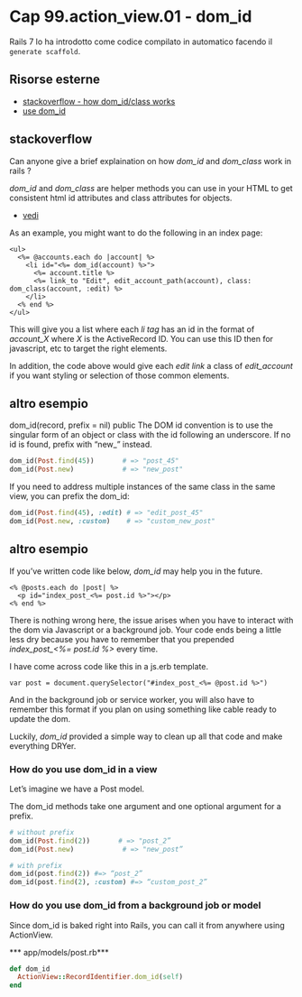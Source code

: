 # <a name="top"></a> Cap 99.action_view.01 - dom_id

Rails 7 lo ha introdotto come codice compilato in automatico facendo il `generate scaffold`.



## Risorse esterne

- [stackoverflow - how dom_id/class works](https://stackoverflow.com/questions/24518804/how-does-dom-id-and-dom-class-work-in-rails)
- [use dom_id](https://williamkennedy.ninja/rails/2021/02/23/use-dom-id-to-clean-up-views/)


## stackoverflow

Can anyone give a brief explaination on how *dom_id* and *dom_class* work in rails ?

*dom_id* and *dom_class* are helper methods you can use in your HTML to get consistent html id attributes and class attributes for objects.

- [vedi](http://api.rubyonrails.org/classes/ActionView/RecordIdentifier.html#method-i-dom_id)

As an example, you might want to do the following in an index page:

```html+erb
<ul>
  <%= @accounts.each do |account| %>
    <li id="<%= dom_id(account) %>">
      <%= account.title %>
      <%= link_to "Edit", edit_account_path(account), class: dom_class(account, :edit) %>
    </li>
  <% end %>
</ul>
```

This will give you a list where each *li tag* has an id in the format of *account_X* where *X* is the ActiveRecord ID. 
You can use this ID then for javascript, etc to target the right elements.

In addition, the code above would give each *edit link* a class of *edit_account* if you want styling or selection of those common elements.



## altro esempio

dom_id(record, prefix = nil) public
The DOM id convention is to use the singular form of an object or class with the id following an underscore. If no id is found, prefix with “new_” instead.

```ruby
dom_id(Post.find(45))       # => "post_45"
dom_id(Post.new)            # => "new_post"
```

If you need to address multiple instances of the same class in the same view, you can prefix the dom_id:

```ruby
dom_id(Post.find(45), :edit) # => "edit_post_45"
dom_id(Post.new, :custom)    # => "custom_new_post"
```



## altro esempio

If you’ve written code like below, *dom_id* may help you in the future.

```html+erb
<% @posts.each do |post| %>
  <p id="index_post_<%= post.id %>"></p>
<% end %>
```

There is nothing wrong here, the issue arises when you have to interact with the dom via Javascript or a background job. Your code ends being a little less dry because you have to remember that you prepended *index_post_<%= post.id %>* every time.

I have come across code like this in a js.erb template.

```html+erb
var post = document.querySelector("#index_post_<%= @post.id %>")  
```

And in the background job or service worker, you will also have to remember this format if you plan on using something like cable ready to update the dom.

Luckily, *dom_id* provided a simple way to clean up all that code and make everything DRYer.

### How do you use dom_id in a view

Let’s imagine we have a Post model.

The dom_id methods take one argument and one optional argument for a prefix.

```ruby
# without prefix
dom_id(Post.find(2))       # => "post_2”
dom_id(Post.new)            # => "new_post”

# with prefix
dom_id(post.find(2)) #=> “post_2”
dom_id(post.find(2), :custom) #=> “custom_post_2”
```

### How do you use dom_id from a background job or model

Since dom_id is baked right into Rails, you can call it from anywhere using ActionView.

*** app/models/post.rb***

```ruby
def dom_id
  ActionView::RecordIdentifier.dom_id(self)
end
```
